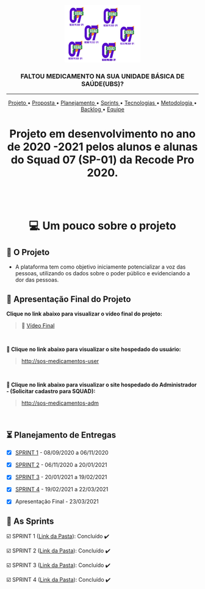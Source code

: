 <br>

<p align="center">
      <img src="/Imagens_Geral/SQUAD.jpeg" width="200" height="150">
      <h3 align="center">FALTOU MEDICAMENTO NA SUA UNIDADE BÁSICA DE SAÚDE(UBS)? </h3>
<p align="center">

<hr>

<p align="center">
  <a href ="#rocket-o-projeto"> Projeto </a>  • 
  <a href ="#dart-proposta"> Proposta </a>  • 
  <a href ="#hourglass_flowing_sand-planejamento-de-entregas"> Planejamento </a>  • 
  <a href ="#calendar-as-sprints"> Sprints </a>  • 
  <a href ="#computer-tecnologias-utilizadas"> Tecnologias </a>  • 
  <a href ="#bulb-metodologia-utilizada"> Metodologia </a>  • 
  <a href ="#bar_chart-backlog-do-produto"> Backlog </a>  •
  <a href ="#mortar_board-equipe"> Equipe </a> 
</p>

<h1 align="center">
  Projeto em desenvolvimento no ano de 2020 -2021 pelos alunos e alunas do Squad 07 (SP-01) da Recode Pro 2020.
<h1 align="center">
<br>


💻 Um pouco sobre o projeto

## :rocket: O Projeto
 * A plataforma tem como objetivo iniciamente potencializar a voz das pessoas, utilizando os dados sobre o poder público e evidenciando a dor das pessoas.

## :camera_flash: Apresentação Final do Projeto

**Clique no link abaixo para visualizar o vídeo final do projeto:**  
> :movie_camera: [Vídeo Final](https://www.youtube.com/watch?v=cWM9avianpg&feature=youtu.be)

<br>


**:link: Clique no link abaixo para visualizar o site hospedado do usuário:**
>  [http://sos-medicamentos-user](https://sos-medicamentos-user.herokuapp.com/)

<br>


**:link: Clique no link abaixo para visualizar o site hospedado do Administrador - (Solicitar cadastro para SQUAD):**
>  [http://sos-medicamentos-adm](https://sos-medicamentos-adm.herokuapp.com/) 

<br>
 
 ## :hourglass_flowing_sand: Planejamento de Entregas

- [x] [SPRINT 1](https://github.com/Squad007/Projeto_Squad07/tree/main/SPRINT_01) - 08/09/2020 a 06/11/2020

- [x] [SPRINT 2](https://github.com/Squad007/Projeto_Squad07/tree/main/SPRINT_02) - 06/11/2020 a 20/01/2021

- [x] [SPRINT 3](https://github.com/Squad007/Projeto_Squad07/tree/main/SPRINT_03) - 20/01/2021 a 19/02/2021

- [x] [SPRINT 4](https://github.com/Squad007/Projeto_Squad07/tree/main/SPRINT_04) - 19/02/2021 a 22/03/2021

- [x] Apresentação Final - 23/03/2021



## :calendar: As Sprints

☑️ SPRINT 1 ([Link da Pasta](https://github.com/Squad007/Projeto_Squad07/tree/main/SPRINT_01)): Concluído :heavy_check_mark:

☑️ SPRINT 2 ([Link da Pasta](https://github.com/Squad007/Projeto_Squad07/tree/main/SPRINT_02)): Concluído :heavy_check_mark:

☑️ SPRINT 3 ([Link da Pasta](https://github.com/Squad007/Projeto_Squad07/tree/main/SPRINT_03)): Concluído :heavy_check_mark:

☑️ SPRINT 4 ([Link da Pasta](https://github.com/Squad007/Projeto_Squad07/tree/main/SPRINT_04)): Concluído :heavy_check_mark:
<br>
